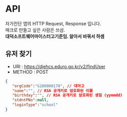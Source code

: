 # API
자가진단 앱의 HTTP Request, Response 입니다.<br/>
매크로 만들고 싶은 사람은 쓰삼.<br/>
__대덕소프트웨어마이스터고기준임. 알아서 바꿔서 하셈__
## 유저 찾기
- URI : https://djehcs.eduro.go.kr/v2/findUser
- METHOD : POST
 ```json
{
    "orgCode":"G100000170", // 대마고
    "name":"", // RSA 공개키로 암호화된 이름
    "birthday":"", // RSA 공개키로 암호화된 생일 (yymmdd)
    "stdntPNo":null,
    "loginType":"school"
}
```